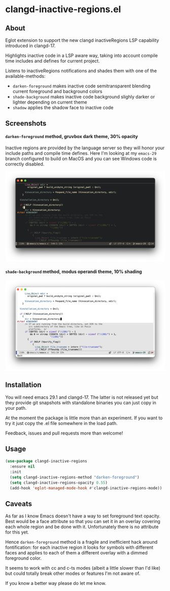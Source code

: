 # clangd-inactive-regions.el

## About

Eglot extension to support the new clangd inactiveRegions LSP
capability introduced in clangd-17.

Highlights inactive code in a LSP aware way, taking into account
compile time includes and defines for current project.

Listens to inactiveRegions notifications and shades them with one of
the available-methods:

* `darken-foreground` makes inactive code semitransparent blending
  current foreground and background colors
* `shade-background` makes inactive code background slighly darker or
  lighter depending on current theme
* `shadow` applies the shadow face to inactive code

## Screenshots

#### `darken-foreground` method, gruvbox dark theme, 30% opacity

Inactive regions are provided by the language server so they will
honor your include paths and compile time defines. Here I'm looking at
my `emacs-29` branch configured to build on MacOS and you can see
Windows code is correctly disabled.

![darken-foreground](./screenshots/darken-foreground-gruvbox-dark.png)

#### `shade-background` method, modus operandi theme, 10% shading

![shade-background](./screenshots/shade-background-modus-operandi.png)

## Installation

You will need emacs 29.1 and clangd-17. The latter is not released yet
but they provide git snapshots with standalone binaries you can just
copy in your path.

At the moment the package is little more than an experiment. If you
want to try it just copy the .el file somewhere in the load path.

Feedback, issues and pull requests more than welcome!

## Usage

```lisp
(use-package clangd-inactive-regions
  :ensure nil
  :init
  (setq clangd-inactive-regions-method "darken-foreground")
  (setq clangd-inactive-regions-opacity 0.55)
  (add-hook 'eglot-managed-mode-hook #'clangd-inactive-regions-mode))
```


## Caveats

As far as I know Emacs doesn't have a way to set foreground text
opacity. Best would be a face attribute so that you can set it in an
overlay covering each whole region and be done with it. Unfortunately
there is no attribute for this yet.

Hence `darken-foreground` method is a fragile and inefficient hack around
fontification: for each inactive region it looks for symbols with
different faces and applies to each of them a different overlay with a
dimmed foreground color.

It seems to work with cc and c-ts modes (albeit a little slower than
I'd like) but could totally break other modes or features I'm not aware of.

If you know a better way please do let me know.
